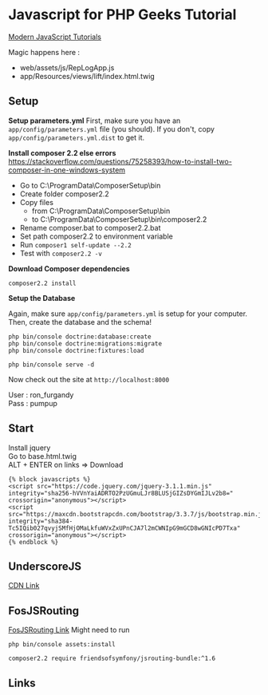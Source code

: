 Javascript for PHP Geeks Tutorial
=================================
 [Modern JavaScript Tutorials](http://knpuniversity.com/tracks/javascript#modern-javascript)

Magic happens here :
- web/assets/js/RepLogApp.js
- app/Resources/views/lift/index.html.twig

## Setup
**Setup parameters.yml**
First, make sure you have an `app/config/parameters.yml`
file (you should). If you don't, copy `app/config/parameters.yml.dist`
to get it.

**Install composer 2.2 else errors**  
https://stackoverflow.com/questions/75258393/how-to-install-two-composer-in-one-windows-system  
- Go to C:\ProgramData\ComposerSetup\bin
- Create folder composer2.2
- Copy files  
    - from C:\ProgramData\ComposerSetup\bin
    - to   C:\ProgramData\ComposerSetup\bin\composer2.2
- Rename composer.bat to composer2.2.bat
- Set path composer2.2 to environment variable
- Run `composer1 self-update --2.2`
- Test with `composer2.2 -v`

**Download Composer dependencies**
```
composer2.2 install
```

**Setup the Database**

Again, make sure `app/config/parameters.yml` is setup
for your computer. Then, create the database and the
schema!

```
php bin/console doctrine:database:create
php bin/console doctrine:migrations:migrate
php bin/console doctrine:fixtures:load
```

```
php bin/console serve -d
```

Now check out the site at `http://localhost:8000`

User : ron_furgandy  
Pass : pumpup

## Start
Install jquery  
Go to base.html.twig   
ALT + ENTER on links => Download  
```
{% block javascripts %}  
<script src="https://code.jquery.com/jquery-3.1.1.min.js" integrity="sha256-hVVnYaiADRTO2PzUGmuLJr8BLUSjGIZsDYGmIJLv2b8=" crossorigin="anonymous"></script>
<script src="https://maxcdn.bootstrapcdn.com/bootstrap/3.3.7/js/bootstrap.min.js" integrity="sha384-Tc5IQib027qvyjSMfHjOMaLkfuWVxZxUPnCJA7l2mCWNIpG9mGCD8wGNIcPD7Txa" crossorigin="anonymous"></script>
{% endblock %}
```

## UnderscoreJS
[CDN Link][1]

## FosJSRouting
[FosJSRouting Link][2]
Might need to run
```
php bin/console assets:install
```
```
composer2.2 require friendsofsymfony/jsrouting-bundle:^1.6
```


## Links

[1]: https://cdnjs.com/libraries/underscore.js
[2]: https://github.com/FriendsOfSymfony/FOSJsRoutingBundle/blob/master/Resources/doc/installation.rst

